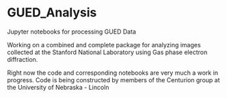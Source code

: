 # GUED_Analysis
Jupyter notebooks for processing GUED Data

Working on a combined and complete package for analyzing images collected at the Stanford National Laboratory using Gas phase electron diffraction.

Right now the code and corresponding notebooks are very much a work in progress. Code is being constructed by members of the Centurion group at the University of Nebraska - Lincoln